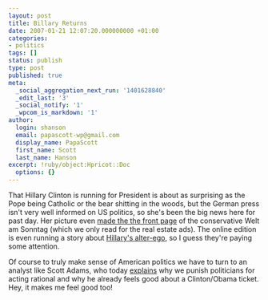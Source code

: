 ```yaml
---
layout: post
title: Billary Returns
date: 2007-01-21 12:07:20.000000000 +01:00
categories:
- politics
tags: []
status: publish
type: post
published: true
meta:
  _social_aggregation_next_run: '1401628840'
  _edit_last: '3'
  _social_notify: '1'
  _wpcom_is_markdown: '1'
author:
  login: shanson
  email: papascott-wp@gmail.com
  display_name: PapaScott
  first_name: Scott
  last_name: Hanson
excerpt: !ruby/object:Hpricot::Doc
  options: {}
---
```

<p>That Hillary Clinton is running for President is about as surprising as the Pope being Catholic or the bear shitting in the woods, but the German press isn't very well informed on US politics, so she's been the big news here for past day. Her picture even <a href="http://www.welt.de/data/2007/01/20/1184167.html">made the the front page</a> of the conservative Welt am Sonntag (which we only read for the real estate ads). The online edition is even running a story about <a href="http://www.welt.de/data/2007/01/21/1184198.html">Hillary's alter-ego</a>, so I guess they're paying some attention.</p>
<p>Of course to truly make sense of American politics we have to turn to an analyst like Scott Adams, who today <a href="http://dilbertblog.typepad.com/the_dilbert_blog/2007/01/flipflopper_sea.html">explains</a> why we punish politicians for acting rational and why he already feels good about a Clinton/Obama ticket. Hey, it makes me feel good too!</p>
